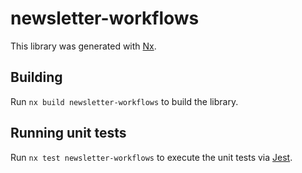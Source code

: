 # newsletter-workflows

This library was generated with [Nx](https://nx.dev).

## Building

Run `nx build newsletter-workflows` to build the library.

## Running unit tests

Run `nx test newsletter-workflows` to execute the unit tests via [Jest](https://jestjs.io).
